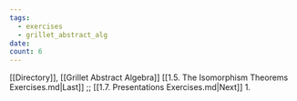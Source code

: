 ```yaml
---
tags:
  - exercises
  - grillet_abstract_alg
date:
count: 6
---
```

[[Directory]], [[Grillet Abstract Algebra]]
[[1.5. The Isomorphism Theorems Exercises.md|Last]] ;; [[1.7. Presentations Exercises.md|Next]]
1. 